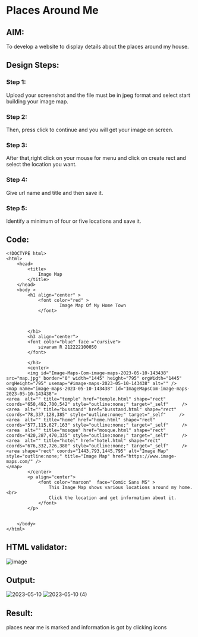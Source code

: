 # Places Around Me
## AIM:
To develop a website to display details about the places around my house.

## Design Steps:

### Step 1:
Upload your screenshot and the file must be in jpeg format and select start building your image map.
### Step 2:
Then, press click to continue and you will get your image on screen.
### Step 3:
After that,right click on your mouse for menu and click on create rect  and select the location you want.
### Step 4:
Give url name and title and then save it.
### Step 5:
Identify a minimum of four or five locations and save it.

## Code:
```
<!DOCTYPE html>
<html>
    <head>
        <title>
            Image Map
        </title>
    </head>
    <body >
        <h1 align="center" >
            <font color="red" >
                    Image Map Of My Home Town
            </font>


            
        </h1>
        <h3 align="center">
        <font color="blue" face ="cursive">
            sivaram R 212222100050
        </font>
            
        </h3>
        <center>
        <img id="Image-Maps-Com-image-maps-2023-05-10-143438" src="map.jpg" border="0" width="1445" height="795" orgWidth="1445" orgHeight="795" usemap="#image-maps-2023-05-10-143438" alt="" />
<map name="image-maps-2023-05-10-143438" id="ImageMapsCom-image-maps-2023-05-10-143438">
<area  alt="" title="temple" href="temple.html" shape="rect" coords="650,492,700,542" style="outline:none;" target="_self"     />
<area  alt="" title="busstand" href="busstand.html" shape="rect" coords="78,337,128,385" style="outline:none;" target="_self"     />
<area  alt="" title="home" href="home.html" shape="rect" coords="577,115,627,163" style="outline:none;" target="_self"     />
<area  alt="" title="mosque" href="mosque.html" shape="rect" coords="420,287,470,335" style="outline:none;" target="_self"     />
<area  alt="" title="hotel" href="hotel.html" shape="rect" coords="676,332,726,380" style="outline:none;" target="_self"     />
<area shape="rect" coords="1443,793,1445,795" alt="Image Map" style="outline:none;" title="Image Map" href="https://www.image-maps.com/" />
</map>
        </center>
        <p align="center">
            <font color="maroon"  face="Comic Sans MS" >
                This Image Map shows various locations around my home.<br>
                Click the location and get information about it.
            </font>
        </p>


    </body>
</html>
```
## HTML validator:
![image](https://github.com/sivaram-R/places-around-me/assets/121165794/8bc3cf1a-52c9-431c-a9a9-33f0a03a551f)

## Output:

![2023-05-10](https://github.com/sivaram-R/places-around-me/assets/121165794/7577758a-61a0-424f-b1b8-098f9cd63e3d)
![2023-05-10 (4)](https://github.com/sivaram-R/places-around-me/assets/121165794/5ecbd0fd-d4de-47ec-886e-1b7aad2bea4c)

## Result:
places near me is marked and information is got by clicking icons

